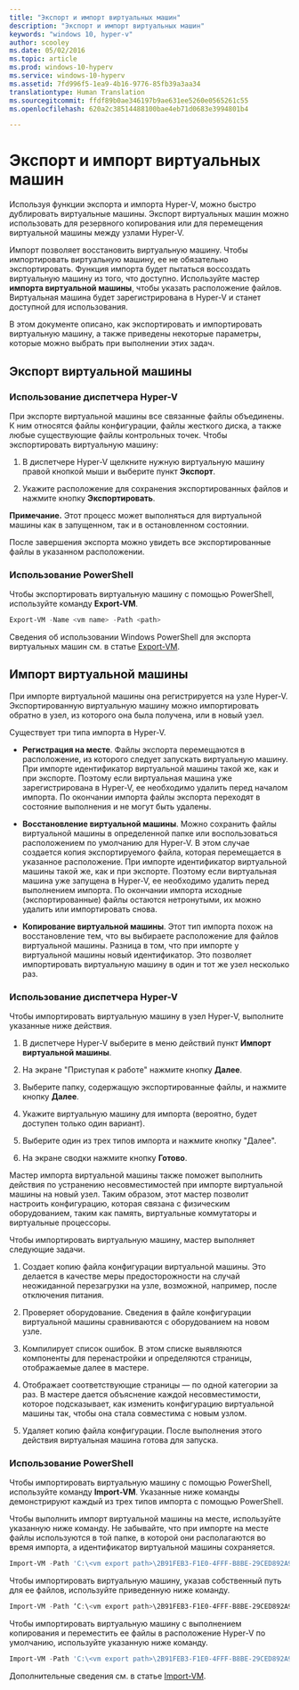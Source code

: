 ```yaml
---
title: "Экспорт и импорт виртуальных машин"
description: "Экспорт и импорт виртуальных машин"
keywords: "windows 10, hyper-v"
author: scooley
ms.date: 05/02/2016
ms.topic: article
ms.prod: windows-10-hyperv
ms.service: windows-10-hyperv
ms.assetid: 7fd996f5-1ea9-4b16-9776-85fb39a3aa34
translationtype: Human Translation
ms.sourcegitcommit: ffdf89b0ae346197b9ae631ee5260e0565261c55
ms.openlocfilehash: 620a2c38514488100bae4eb71d0683e3994801b4

---
```


# Экспорт и импорт виртуальных машин

Используя функции экспорта и импорта Hyper-V, можно быстро дублировать виртуальные машины.  Экспорт виртуальных машин можно использовать для резервного копирования или для перемещения виртуальной машины между узлами Hyper-V.  

Импорт позволяет восстановить виртуальную машину.  Чтобы импортировать виртуальную машину, ее не обязательно экспортировать. Функция импорта будет пытаться воссоздать виртуальную машину из того, что доступно.  Используйте мастер **импорта виртуальной машины**, чтобы указать расположение файлов. Виртуальная машина будет зарегистрирована в Hyper-V и станет доступной для использования.
 
В этом документе описано, как экспортировать и импортировать виртуальную машину, а также приведены некоторые параметры, которые можно выбрать при выполнении этих задач.

## Экспорт виртуальной машины

### Использование диспетчера Hyper-V

При экспорте виртуальной машины все связанные файлы объединены. К ним относятся файлы конфигурации, файлы жесткого диска, а также любые существующие файлы контрольных точек. Чтобы экспортировать виртуальную машину:

1. В диспетчере Hyper-V щелкните нужную виртуальную машину правой кнопкой мыши и выберите пункт **Экспорт**.

2. Укажите расположение для сохранения экспортированных файлов и нажмите кнопку **Экспортировать**.

**Примечание.** Этот процесс может выполняться для виртуальной машины как в запущенном, так и в остановленном состоянии.

После завершения экспорта можно увидеть все экспортированные файлы в указанном расположении.

### Использование PowerShell

Чтобы экспортировать виртуальную машину с помощью PowerShell, используйте команду **Export-VM**. 

```powershell
Export-VM -Name <vm name> -Path <path>
```

Сведения об использовании Windows PowerShell для экспорта виртуальных машин см. в статье [Export-VM](https://technet.microsoft.com/library/hh848491.aspx).

## Импорт виртуальной машины 

При импорте виртуальной машины она регистрируется на узле Hyper-V. Экспортированную виртуальную машину можно импортировать обратно в узел, из которого она была получена, или в новый узел. 

Существует три типа импорта в Hyper-V.

- **Регистрация на месте**. Файлы экспорта перемещаются в расположение, из которого следует запускать виртуальную машину. При импорте идентификатор виртуальной машины такой же, как и при экспорте. Поэтому если виртуальная машина уже зарегистрирована в Hyper-V, ее необходимо удалить перед началом импорта. По окончании импорта файлы экспорта переходят в состояние выполнения и не могут быть удалены.

- **Восстановление виртуальной машины**. Можно сохранить файлы виртуальной машины в определенной папке или воспользоваться расположением по умолчанию для Hyper-V. В этом случае создается копия экспортируемого файла, которая перемещается в указанное расположение. При импорте идентификатор виртуальной машины такой же, как и при экспорте. Поэтому если виртуальная машина уже запущена в Hyper-V, ее необходимо удалить перед выполнением импорта. По окончании импорта исходные (экспортированные) файлы остаются нетронутыми, их можно удалить или импортировать снова.

- **Копирование виртуальной машины**. Этот тип импорта похож на восстановление тем, что вы выбираете расположение для файлов виртуальной машины. Разница в том, что при импорте у виртуальной машины новый идентификатор. Это позволяет импортировать виртуальную машину в один и тот же узел несколько раз.


### Использование диспетчера Hyper-V

Чтобы импортировать виртуальную машину в узел Hyper-V, выполните указанные ниже действия.

1. В диспетчере Hyper-V выберите в меню действий пункт **Импорт виртуальной машины**.

2. На экране "Приступая к работе" нажмите кнопку **Далее**.

3. Выберите папку, содержащую экспортированные файлы, и нажмите кнопку **Далее**.

4. Укажите виртуальную машину для импорта (вероятно, будет доступен только один вариант).

5. Выберите один из трех типов импорта и нажмите кнопку "Далее". 

6. На экране сводки нажмите кнопку **Готово**.

Мастер импорта виртуальной машины также поможет выполнить действия по устранению несовместимостей при импорте виртуальной машины на новый узел. Таким образом, этот мастер позволит настроить конфигурацию, которая связана с физическим оборудованием, таким как память, виртуальные коммутаторы и виртуальные процессоры.

Чтобы импортировать виртуальную машину, мастер выполняет следующие задачи.  
1. Создает копию файла конфигурации виртуальной машины. Это делается в качестве меры предосторожности на случай неожиданной перезагрузки на узле, возможной, например, после отключения питания.  

2. Проверяет оборудование. Сведения в файле конфигурации виртуальной машины сравниваются с оборудованием на новом узле.

3. Компилирует список ошибок. В этом списке выявляются компоненты для перенастройки и определяются страницы, отображаемые далее в мастере.

4. Отображает соответствующие страницы — по одной категории за раз. В мастере дается объяснение каждой несовместимости, которое подсказывает, как изменить конфигурацию виртуальной машины так, чтобы она стала совместима с новым узлом.

5. Удаляет копию файла конфигурации. После выполнения этого действия виртуальная машина готова для запуска.


### Использование PowerShell

Чтобы импортировать виртуальную машину с помощью PowerShell, используйте команду **Import-VM**.  Указанные ниже команды демонстрируют каждый из трех типов импорта с помощью PowerShell.

Чтобы выполнить импорт виртуальной машины на месте, используйте указанную ниже команду. Не забывайте, что при импорте на месте файлы используются в той папке, в которой они располагаются во время импорта, а идентификатор виртуальной машины сохраняется.

```powershell
Import-VM -Path 'C:\<vm export path>\2B91FEB3-F1E0-4FFF-B8BE-29CED892A95A.vmcx' 
```

Чтобы импортировать виртуальную машину, указав собственный путь для ее файлов, используйте приведенную ниже команду.

```powershell
Import-VM -Path ‘C:\<vm export path>\2B91FEB3-F1E0-4FFF-B8BE-29CED892A95A.vmcx' -Copy -VhdDestinationPath 'D:\Virtual Machines\WIN10DOC' -VirtualMachinePath 'D:\Virtual Machines\WIN10DOC'
```

Чтобы импортировать виртуальную машину с выполнением копирования и переместить ее файлы в расположение Hyper-V по умолчанию, используйте указанную ниже команду.

``` PowerShell
Import-VM -Path 'C:\<vm export path>\2B91FEB3-F1E0-4FFF-B8BE-29CED892A95A.vmcx' -Copy -GenerateNewId
```

Дополнительные сведения см. в статье [Import-VM](https://technet.microsoft.com/library/hh848495.aspx).



<!--HONumber=Oct16_HO4-->


